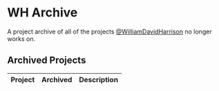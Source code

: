 # WH Archive
A project archive of all of the projects [@WilliamDavidHarrison](https://github.com/williamdavidharrison) no longer works on.

## Archived Projects

| Project | Archived | Description |
|-|-|-|
